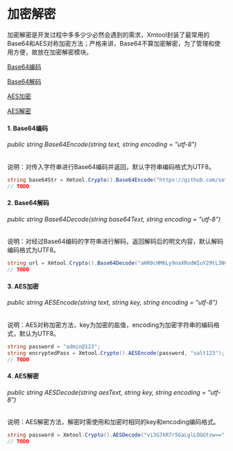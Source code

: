 # 加密解密

加密解密是开发过程中多多少少必然会遇到的需求，Xmtool封装了最常用的Base64和AES对称加密方法；严格来讲，Base64不算加密解密，为了管理和使用方便，故放在加密解密模块。

[Base64编码](#crypto-base64-1)

[Base64解码](#crypto-base64-2)

[AES加密](#crypto-aes-1)

[AES解密](#crypto-aes-2)

#### <a id="crypto-base64-1">1. Base64编码</a>

###### public string Base64Encode(string text, string encoding = "utf-8") 

说明：对传入字符串进行Base64编码并返回，默认字符串编码格式为UTF8。

```c#
string base64Str = Xmtool.Crypto().Base64Encode("https://github.com/softwaiter");
// TODO
```

#### <a id="crypto-base64-2">2. Base64解码</a>

###### public string Base64Decode(string base64Text, string encoding = "utf-8")

说明：对经过Base64编码的字符串进行解码，返回解码后的明文内容，默认解码编码格式为UTF8。

```c#
string url = Xmtool.Crypto().Base64Decode("aHR0cHM6Ly9naXRodWIuY29tL3NvZnR3YWl0ZXI=");
// TODO
```

#### <a id="crypto-aes-1">3. AES加密</a>

###### public string AESEncode(string text, string key, string encoding = "utf-8")

说明：AES对称加密方法，key为加密的盐值，encoding为加密字符串的编码格式，默认为UTF8。

```c#
string password = "admin@123";
string encryptedPass = Xmtool.Crypto().AESEncode(password, "salt123");
// TODO
```

#### <a id="crypto-aes-2">4. AES解密</a>

###### public string AESDecode(string aesText, string key, string encoding = "utf-8")

说明：AES解密方法，解密时需使用和加密时相同的key和encoding编码格式。

```c#
string password = Xmtool.Crypto().AESDecode("vi3G7kR7r5GaLglLOGGtzw==", "salt123");
// TODO
```

